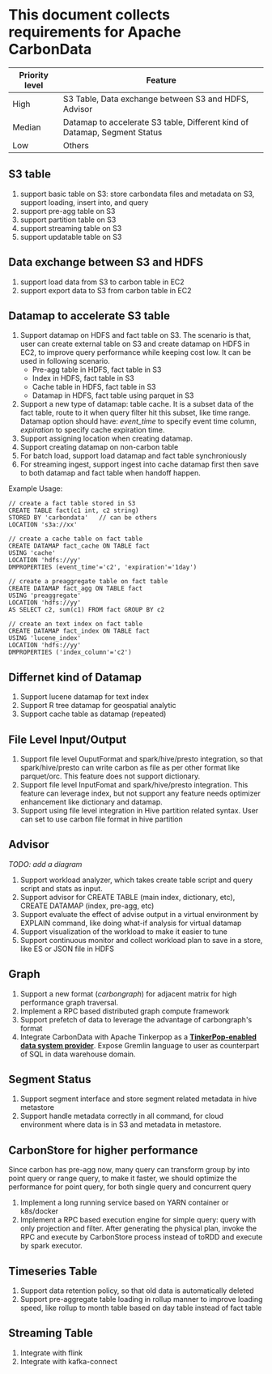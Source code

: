 # This document collects requirements for Apache CarbonData



| Priority level | Feature                                  |
| -------------- | ---------------------------------------- |
| High           | S3 Table, Data exchange between S3 and HDFS, Advisor |
| Median         | Datamap to accelerate S3 table, Different kind of Datamap, Segment Status |
| Low            | Others                                   |

## S3 table

1. support basic table on S3: store carbondata files and metadata on S3, support loading, insert into, and query
2. support pre-agg table on S3
3. support partition table on S3
4. support streaming table on S3
5. support updatable table on S3

## Data exchange between S3 and HDFS

1. support load data from S3 to carbon table in EC2
2. support export data to S3 from carbon table in EC2

## Datamap to accelerate S3 table

1. Support datamap on HDFS and fact table on S3. The scenario is that, user can create external table on S3 and create datamap on HDFS in EC2, to improve query performance while keeping cost low. It can be used in following scenario.
   - Pre-agg table in HDFS, fact table in S3
   - Index in HDFS, fact table in S3
   - Cache table in HDFS, fact table in S3
   - Datamap in HDFS, fact table using parquet in S3
2. Support a new type of datamap: table cache. It is a subset data of the fact table, route to it when query filter hit this subset, like time range. Datamap option should have: *event_time* to specify event time column, *expiration* to specify cache expiration time. 
3. Support assigning location when creating datamap.
4. Support creating datamap on non-carbon table
5. For batch load, support load datamap and fact table synchroniously
6. For streaming ingest, support ingest into cache datamap first then save to both datamap and fact table when handoff happen.

Example Usage:

```
// create a fact table stored in S3
CREATE TABLE fact(c1 int, c2 string) 
STORED BY 'carbondata'   // can be others
LOCATION 's3a://xx'

// create a cache table on fact table 
CREATE DATAMAP fact_cache ON TABLE fact 
USING 'cache'
LOCATION 'hdfs://yy'
DMPROPERTIES (event_time'='c2', 'expiration'='1day')

// create a preaggregate table on fact table 
CREATE DATAMAP fact_agg ON TABLE fact 
USING 'preaggregate'
LOCATION 'hdfs://yy'
AS SELECT c2, sum(c1) FROM fact GROUP BY c2

// create an text index on fact table 
CREATE DATAMAP fact_index ON TABLE fact 
USING 'lucene_index'
LOCATION 'hdfs://yy'
DMPROPERTIES ('index_column'='c2')

```

## Differnet kind of Datamap

1. Support lucene datamap for text index
2. Support R tree datamap for geospatial analytic
3. Support cache table as datamap (repeated)

## File Level Input/Output

1. Support file level OuputFormat and spark/hive/presto integration, so that spark/hive/presto can write carbon as file as per other format like parquet/orc. This feature does not support dictionary.
2. Support file level InputFomat and spark/hive/presto integration. This feature can leverage index, but not support any feature needs optimizer enhancement like dictionary and datamap.
3. Support using file level integration in Hive partition related syntax. User can set to use carbon file format in hive partition

## Advisor

*TODO: add a diagram*

1. Support workload analyzer, which takes create table script and query script and stats as input.
2. Support advisor for CREATE TABLE (main index, dictionary, etc), CREATE DATAMAP (index, pre-agg, etc) 
3. Support evaluate the effect of advise output in a virtual environment by EXPLAIN command, like doing what-if analysis for virtual datamap
4. Support visualization of the workload to make it easier to tune
5. Support continuous monitor and collect workload plan to save in a store, like ES or JSON file in HDFS

## Graph

1. Support a new format (*carbongraph*) for adjacent matrix for high performance graph traversal.
2. Implement a RPC based distributed graph compute framework
3. Support prefetch of data to leverage the advantage of carbongraph's format
4. Integrate CarbonData with Apache Tinkerpop as a [**TinkerPop-enabled data system provider**](http://tinkerpop.apache.org/providers.html). Expose Gremlin language to user as counterpart of SQL in data warehouse domain.

## Segment Status

1. Support segment interface and store segment related metadata in hive metastore
2. Support handle metadata correctly in all command, for cloud environment where data is in S3 and metadata in metastore.

## CarbonStore for higher performance

Since carbon has pre-agg now, many query can transform group by into point query or range query, to make it faster, we should optimize the performance for point query, for both single query and concurrent query

1. Implement a long running service based on YARN container or k8s/docker
2. Implement a RPC based execution engine for simple query: query with only projection and filter. After generating the physical plan, invoke the RPC and execute by CarbonStore process instead of toRDD and execute by spark executor.

## Timeseries Table

1. Support data retention policy, so that old data is automatically deleted
2. Support pre-aggregate table loading in rollup manner to improve loading speed, like rollup to month table based on day table instead of fact table

## Streaming Table

1. Integrate with flink
2. Integrate with kafka-connect